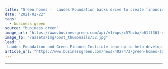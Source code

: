 ```yaml
---
title: "Green homes -  Laudes Foundation backs drive to create financing for green upgrades"
date: "2021-02-22"
tags: 
  - business green
source: "business green"
image_url: "https://www.businessgreen.com/api/v1/wps/c57bcba/b61ff361-e12a-432e-8628-cdc0385b6172/4/consumerguide-350x250-185x114.jpg"
image_fp: "/assets/img/post_thumbnails/32.jpg"
lead: "
 Laudes Foundation and Green Finance Institute team up to help develop markets and financial mechanisms for low carbon building measures ..."
article_url: "https://www.businessgreen.com/news/4027473/green-homes-laudes-foundation-backs-drive-create-financing-green-upgrades"
---
```


---

